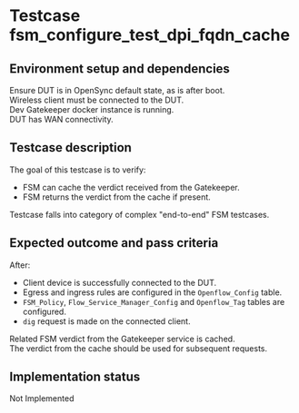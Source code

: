 # Testcase fsm_configure_test_dpi_fqdn_cache

## Environment setup and dependencies

Ensure DUT is in OpenSync default state, as is after boot.\
Wireless client must be connected to the DUT.\
Dev Gatekeeper docker instance is running.\
DUT has WAN connectivity.

## Testcase description

The goal of this testcase is to verify:

- FSM can cache the verdict received from the Gatekeeper.
- FSM returns the verdict from the cache if present.

Testcase falls into category of complex "end-to-end" FSM testcases.

## Expected outcome and pass criteria

After:

- Client device is successfully connected to the DUT.
- Egress and ingress rules are configured in the `Openflow_Config` table.
- `FSM_Policy`, `Flow_Service_Manager_Config` and `Openflow_Tag` tables are
  configured.
- `dig` request is made on the connected client.

Related FSM verdict from the Gatekeeper service is cached.\
The verdict from the cache should be used for subsequent requests.

## Implementation status

Not Implemented
